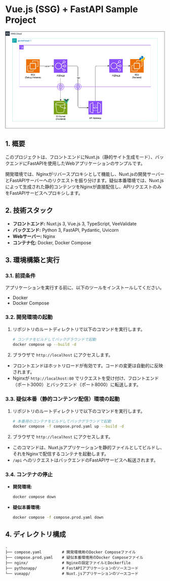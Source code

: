 # Vue.js (SSG) + FastAPI Sample Project

![aws-python-vue-sample](./assets/aws-python-vue-sample.png)

## 1. 概要

このプロジェクトは、フロントエンドにNuxt.js（静的サイト生成モード）、バックエンドにFastAPIを使用したWebアプリケーションのサンプルです。

開発環境では、Nginxがリバースプロキシとして機能し、Nuxt.jsの開発サーバーとFastAPIサーバーへのリクエストを振り分けます。疑似本番環境では、Nuxt.jsによって生成された静的コンテンツをNginxが直接配信し、APIリクエストのみをFastAPIサービスへプロキシします。

## 2. 技術スタック

- **フロントエンド:** Nuxt.js 3, Vue.js 3, TypeScript, VeeValidate
- **バックエンド:** Python 3, FastAPI, Pydantic, Uvicorn
- **Webサーバー:** Nginx
- **コンテナ化:** Docker, Docker Compose

## 3. 環境構築と実行

### 3.1. 前提条件

アプリケーションを実行する前に、以下のツールをインストールしてください。

- Docker
- Docker Compose

### 3.2. 開発環境の起動

1.  リポジトリのルートディレクトリで以下のコマンドを実行します。
    ```bash
    # コンテナをビルドしてバックグラウンドで起動
    docker compose up --build -d
    ```
2.  ブラウザで `http://localhost` にアクセスします。

- フロントエンドはホットリロードが有効です。コードの変更は自動的に反映されます。
- Nginxが `http://localhost:80` でリクエストを受け付け、フロントエンド（ポート3000）とバックエンド（ポート8000）に転送します。

### 3.3. 疑似本番（静的コンテンツ配信）環境の起動

1.  リポジトリのルートディレクトリで以下のコマンドを実行します。
    ```bash
    # 本番用のコンテナをビルドしてバックグラウンドで起動
    docker compose -f compose.prod.yaml up --build -d
    ```
2.  ブラウザで `http://localhost` にアクセスします。

- このコマンドは、Nuxt.jsアプリケーションを静的ファイルとしてビルドし、それをNginxで配信するコンテナを起動します。
- `/api` へのリクエストはバックエンドのFastAPIサービスへ転送されます。

### 3.4. コンテナの停止

- **開発環境:**
  ```bash
  docker compose down
  ```
- **疑似本番環境:**
  ```bash
  docker compose -f compose.prod.yaml down
  ```

## 4. ディレクトリ構成

```
.
├── compose.yaml         # 開発環境用のDocker Composeファイル
├── compose.prod.yaml    # 疑似本番環境用のDocker Composeファイル
├── nginx/               # Nginxの設定ファイルとDockerfile
├── pythonapp/           # FastAPIアプリケーションのソースコード
└── vueapp/              # Nuxt.jsアプリケーションのソースコード
```
